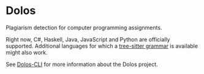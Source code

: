 # Dolos

Plagiarism detection for computer programming assignments.

Right now, C#, Haskell, Java, JavaScript and Python are officially supported. Additional languages for which a [tree-sitter grammar](https://yarnpkg.com/en/packages?q=tree-sitter-) is available might also work.

See [Dolos-CLI](./cli) for more information about the Dolos project.
